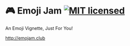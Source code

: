 # 🎮 Emoji Jam  [![MIT licensed](https://img.shields.io/badge/license-MIT-blue.svg)](https://raw.githubusercontent.com/lirien/emoji-jam/master/LICENSE.md)
An Emoji Vignette, Just For You!

http://emojam.club
